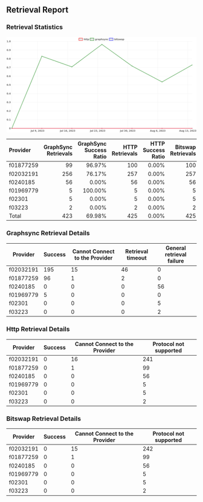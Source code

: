 ## Retrieval Report
### Retrieval Statistics
<img src="https://raw.githubusercontent.com/data-preservation-programs/filplus-checker-assets/main/filecoin-project/filecoin-plus-large-datasets/issues/2062/1692169549607.png"/>

| Provider  | GraphSync Retrievals | GraphSync Success Ratio | HTTP Retrievals | HTTP Success Ratio | Bitswap Retrievals | Bitswap Success Ratio |
| :-------- | -------------------: | ----------------------: | --------------: | -----------------: | -----------------: | --------------------: |
| f01877259 |                   99 |                  96.97% |             100 |              0.00% |                100 |                 0.00% |
| f02032191 |                  256 |                  76.17% |             257 |              0.00% |                257 |                 0.00% |
| f0240185  |                   56 |                   0.00% |              56 |              0.00% |                 56 |                 0.00% |
| f01969779 |                    5 |                 100.00% |               5 |              0.00% |                  5 |                 0.00% |
| f02301    |                    5 |                   0.00% |               5 |              0.00% |                  5 |                 0.00% |
| f03223    |                    2 |                   0.00% |               2 |              0.00% |                  2 |                 0.00% |
| Total     |                  423 |                  69.98% |             425 |              0.00% |                425 |                 0.00% |

### Graphsync Retrieval Details
| Provider  | Success | Cannot Connect to the Provider | Retrieval timeout | General retrieval failure |
| --------- | ------- | ------------------------------ | ----------------- | ------------------------- |
| f02032191 | 195     | 15                             | 46                | 0                         |
| f01877259 | 96      | 1                              | 2                 | 0                         |
| f0240185  | 0       | 0                              | 0                 | 56                        |
| f01969779 | 5       | 0                              | 0                 | 0                         |
| f02301    | 0       | 0                              | 0                 | 5                         |
| f03223    | 0       | 0                              | 0                 | 2                         |

### Http Retrieval Details
| Provider  | Success | Cannot Connect to the Provider | Protocol not supported |
| --------- | ------- | ------------------------------ | ---------------------- |
| f02032191 | 0       | 16                             | 241                    |
| f01877259 | 0       | 1                              | 99                     |
| f0240185  | 0       | 0                              | 56                     |
| f01969779 | 0       | 0                              | 5                      |
| f02301    | 0       | 0                              | 5                      |
| f03223    | 0       | 0                              | 2                      |

### Bitswap Retrieval Details
| Provider  | Success | Cannot Connect to the Provider | Protocol not supported |
| --------- | ------- | ------------------------------ | ---------------------- |
| f02032191 | 0       | 15                             | 242                    |
| f01877259 | 0       | 1                              | 99                     |
| f0240185  | 0       | 0                              | 56                     |
| f01969779 | 0       | 0                              | 5                      |
| f02301    | 0       | 0                              | 5                      |
| f03223    | 0       | 0                              | 2                      |
